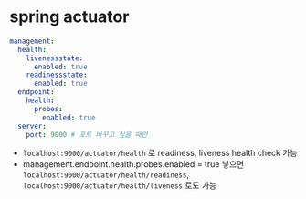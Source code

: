 # spring actuator
```yml
management:
  health:
    livenessstate:
      enabled: true
    readinessstate:
      enabled: true
  endpoint:
    health:
      probes:
        enabled: true
  server:
    port: 9000 # 포트 바꾸고 싶을 때만
```
- `localhost:9000/actuator/health` 로 readiness, liveness health check 가능
- management.endpoint.health.probes.enabled = true 넣으면 `localhost:9000/actuator/health/readiness`, `localhost:9000/actuator/health/liveness` 로도 가능